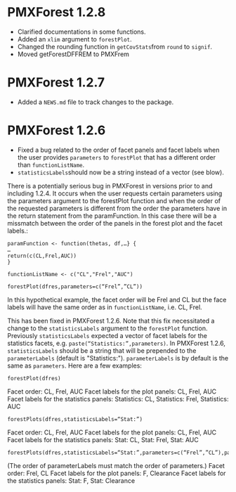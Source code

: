 # PMXForest 1.2.8

* Clarified documentations in some functions.
* Added an `xlim` argument to `forestPlot`.
* Changed the rounding function in `getCovStats`from `round` to `signif`.
* Moved getForestDFFREM to PMXFrem

# PMXForest 1.2.7

* Added a `NEWS.md` file to track changes to the package.

# PMXForest 1.2.6

* Fixed a bug related to the order of facet panels and facet labels when the user
  provides `parameters` to `forestPlot` that has a different order than `functionListName`.
* `statisticsLabels`should now be a string instead of a vector (see blow).

There is a potentially serious bug in PMXForest in versions prior to and including 1.2.4. It occurs when the user requests certain parameters using the parameters argument to the forestPlot function and when the order of the requested parameters is different from the order the parameters have in the return statement from the paramFunction. In this case there will be a missmatch between the order of the panels in the forest plot and the facet labels.:

    paramFunction <- function(thetas, df,…} {
    …
    return(c(CL,Frel,AUC))
    }
    
    functionListName <- c("CL","Frel","AUC")
    
    forestPlot(dfres,parameters=c(“Frel”,”CL”))

In this hypothetical example, the facet order will be Frel and CL but the face labels will have the same order as in `functionListName`, i.e. CL, Frel.

This has been fixed in PMXForest 1.2.6. Note that this fix necessitated a change to the `statisticsLabels` argument to the `forestPlot` function. Previously `statisticsLabels` expected a vector of facet labels for the statistics facets, e.g. `paste(“Statistics:”,parameters)`. In PMXForest 1.2.6, `statisticsLabels`  should be a string that will be prepended to the `parameterLabels` (default is "Statistics:").  `parameterLabels` is by default is the same as `parameters`. Here are a few examples:

    forestPlot(dfres) 
Facet order: CL, Frel, AUC
Facet labels for the plot panels: CL, Frel, AUC
Facet labels for the statistics panels:  Statistics: CL, Statistics: Frel, Statistics: AUC 

    forestPlots(dfres,statisticsLabels=“Stat:”)
Facet order: CL, Frel, AUC
Facet labels for the plot panels: CL, Frel, AUC
Facet labels for the statistics panels:  Stat: CL, Stat: Frel, Stat: AUC 

    forestPlots(dfres,statisticsLabels=“Stat:”,parameters=c(“Frel”,”CL”),parameterLabels=c(“F”,”Clearance”))
(The order of parameterLabels must match the order of parameters.)
Facet order: Frel, CL
Facet labels for the plot panels: F, Clearance
Facet labels for the statistics panels:  Stat: F, Stat: Clearance

